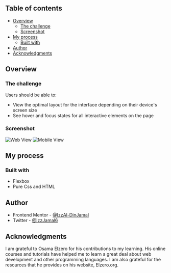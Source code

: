 ## Table of contents

- [Overview](#overview)
  - [The challenge](#the-challenge)
  - [Screenshot](#screenshot)
- [My process](#my-process)
  - [Built with](#built-with)
- [Author](#author)
- [Acknowledgments](#acknowledgments)

## Overview

### The challenge

Users should be able to:

- View the optimal layout for the interface depending on their device's screen size
- See hover and focus states for all interactive elements on the page

### Screenshot
![Web View](image.png)
![Mobile View](image-1.png)

## My process

### Built with

- Flexbox
- Pure Css and HTML

## Author

- Frontend Mentor - [@IzzAl-DinJamal](https://www.frontendmentor.io/profile/IzzAl-DinJamal)
- Twitter - [@IzzJamal6](https://twitter.com/IzzJamal6)


## Acknowledgments

I am grateful to Osama Elzero for his contributions to my learning. His online courses and tutorials have helped me to learn a great deal about web development and other programming languages. I am also grateful for the resources that he provides on his website, Elzero.org.
